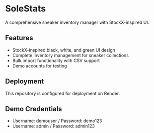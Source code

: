 # SoleStats

A comprehensive sneaker inventory manager with StockX-inspired UI.

## Features

- StockX-inspired black, white, and green UI design
- Complete inventory management for sneaker collections
- Bulk import functionality with CSV support
- Demo accounts for testing

## Deployment

This repository is configured for deployment on Render.

## Demo Credentials

- Username: demouser / Password: demo123
- Username: admin / Password: admin123
